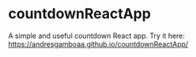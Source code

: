 # countdownReactApp
A simple and useful countdown React app.
Try it here:
https://andresgamboaa.github.io/countdownReactApp/
